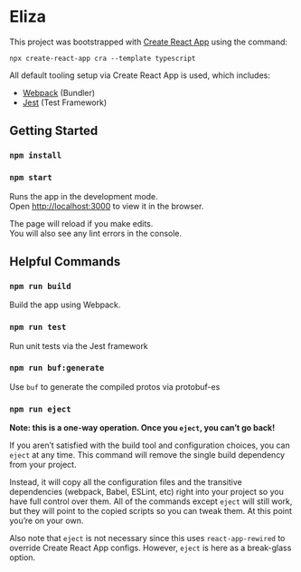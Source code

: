 # Eliza

This project was bootstrapped with [Create React App](https://github.com/facebook/create-react-app) using the command:

`npx create-react-app cra --template typescript`

All default tooling setup via Create React App is used, which includes:

* [Webpack](https://webpack.js.org/) (Bundler)
* [Jest](https://jestjs.io/) (Test Framework)

## Getting Started

### `npm install`
### `npm start`

Runs the app in the development mode.\
Open [http://localhost:3000](http://localhost:3000) to view it in the browser.

The page will reload if you make edits.\
You will also see any lint errors in the console.

## Helpful Commands

### `npm run build`

Build the app using Webpack.

### `npm run test`

Run unit tests via the Jest framework

### `npm run buf:generate`

Use `buf` to generate the compiled protos via protobuf-es

### `npm run eject`

**Note: this is a one-way operation. Once you `eject`, you can’t go back!**

If you aren’t satisfied with the build tool and configuration choices, you can `eject` at any time. This command will remove the single build dependency from your project.

Instead, it will copy all the configuration files and the transitive dependencies (webpack, Babel, ESLint, etc) right into your project so you have full control over them. All of the commands except `eject` will still work, but they will point to the copied scripts so you can tweak them. At this point you’re on your own.

Also note that `eject` is not necessary since this uses `react-app-rewired` to override Create React App configs.  However, `eject` is here as a break-glass option.
